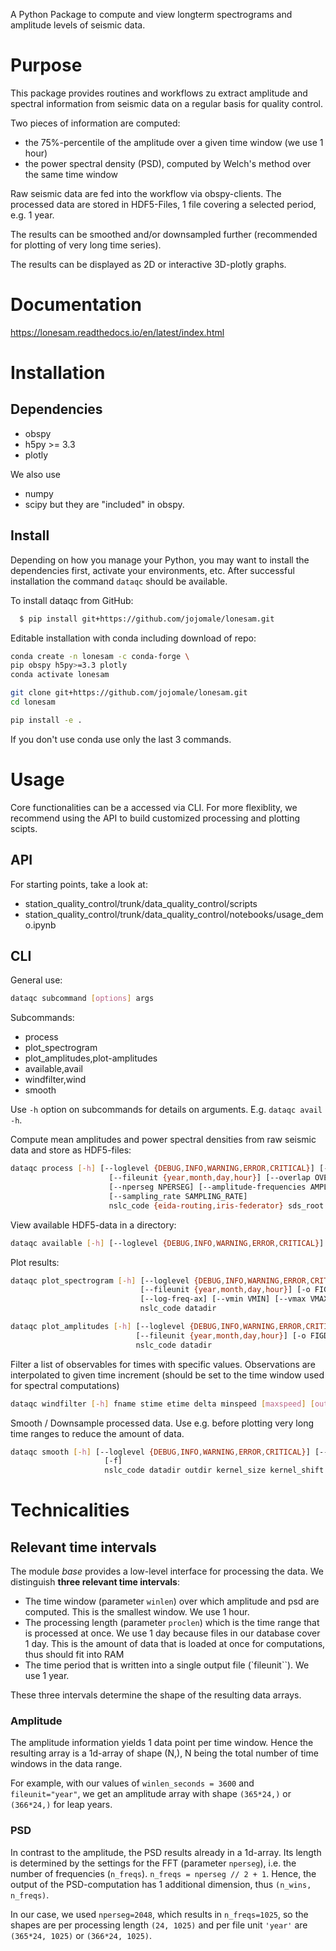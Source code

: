 A Python Package to compute and view longterm spectrograms and amplitude levels of seismic data.

Purpose
===============
This package provides routines and workflows zu extract
amplitude and spectral information from seismic data
on a regular basis for quality control.

Two pieces of information are computed:
- the 75%-percentile of the amplitude over a given time window 
  (we use 1 hour)
- the power spectral density (PSD), computed by Welch's method
  over the same time window

Raw seismic data are fed into the workflow via obspy-clients.
The processed data are stored in HDF5-Files, 1 file covering
a selected period, e.g. 1 year.

The results can be smoothed and/or downsampled further (recommended for plotting of very long time series).

The results can be displayed as 2D or interactive 3D-plotly graphs.


Documentation
====================
https://lonesam.readthedocs.io/en/latest/index.html



Installation
=====================
Dependencies
-------------
- obspy
- h5py >= 3.3
- plotly

We also use 
- numpy
- scipy
but they are "included" in obspy.


Install
--------
Depending on how you manage your Python, 
you may want to install the 
dependencies first, 
activate your environments, etc.
After successful installation the command `dataqc` should be available.

To install dataqc from GitHub:

```bash
  $ pip install git+https://github.com/jojomale/lonesam.git
```

Editable installation with 
conda including download of repo:

  ```bash
  conda create -n lonesam -c conda-forge \
  pip obspy h5py>=3.3 plotly
  conda activate lonesam

  git clone git+https://github.com/jojomale/lonesam.git
  cd lonesam

  pip install -e . 
  ```
If you don't use conda use only the last 3 commands.



Usage
============
Core functionalities can be a accessed via CLI.
For more flexiblity, we recommend using the
API to build customized processing and plotting
scipts. 


API
--------
For starting points, take a look at:
- station_quality_control/trunk/data_quality_control/scripts
- station_quality_control/trunk/data_quality_control/notebooks/usage_demo.ipynb


CLI
-----------
General use:

  ```bash
  dataqc subcommand [options] args
  ```

Subcommands:
- process
- plot_spectrogram
- plot_amplitudes,plot-amplitudes
- available,avail
- windfilter,wind
- smooth

Use `-h` option on subcommands for details on arguments. E.g.
`dataqc avail -h`.


Compute mean amplitudes and power spectral
densities from raw seismic data and store as 
HDF5-files:

  ```bash
  dataqc process [-h] [--loglevel {DEBUG,INFO,WARNING,ERROR,CRITICAL}] [--logfile LOGFILE] [--append_logfile] [-o OUTDIR]
                        [--fileunit {year,month,day,hour}] [--overlap OVERLAP] [--proclen PROCLEN] [--winlen-in-s WINLEN_IN_S]
                        [--nperseg NPERSEG] [--amplitude-frequencies AMPLITUDE_FREQUENCIES AMPLITUDE_FREQUENCIES]
                        [--sampling_rate SAMPLING_RATE]
                        nslc_code {eida-routing,iris-federator} sds_root starttime endtime
  ```

View available HDF5-data in a directory:
  ```bash
  dataqc available [-h] [--loglevel {DEBUG,INFO,WARNING,ERROR,CRITICAL}] [--logfile LOGFILE] [--append_logfile] [--fileunit FILEUNIT] nslc_code datadir
  ```

Plot results:
  ```bash
  dataqc plot_spectrogram [-h] [--loglevel {DEBUG,INFO,WARNING,ERROR,CRITICAL}] [--logfile LOGFILE] [--append_logfile]
                               [--fileunit {year,month,day,hour}] [-o FIGDIR] [-s] [-w {3d,3D,2D,2d,both}] [--fmin FMIN] [--fmax FMAX]
                               [--log-freq-ax] [--vmin VMIN] [--vmax VMAX] [-l [TIMELIST] | -r TIMERANGE TIMERANGE]
                               nslc_code datadir
  ```

  ```bash
  dataqc plot_amplitudes [-h] [--loglevel {DEBUG,INFO,WARNING,ERROR,CRITICAL}] [--logfile LOGFILE] [--append_logfile]
                              [--fileunit {year,month,day,hour}] [-o FIGDIR] [-s] [-w {3d,3D,2D,2d,both}] [-r TIMERANGE TIMERANGE]
                              nslc_code datadir
  ```

Filter a list of observables for times with specific values.
Observations are interpolated to given time increment (should
be set to the time window used for spectral computations)
```bash
dataqc windfilter [-h] fname stime etime delta minspeed [maxspeed] [out]
```

Smooth / Downsample processed data. Use e.g. before plotting very long time ranges to reduce the amount of data.
```bash
dataqc smooth [-h] [--loglevel {DEBUG,INFO,WARNING,ERROR,CRITICAL}] [--logfile LOGFILE] [--append_logfile] [--fileunit {year,month,day,hour}]
                     [-f]
                     nslc_code datadir outdir kernel_size kernel_shift
```


Technicalities
=====================
Relevant time intervals
--------------------------
The module *base* provides a low-level interface for processing
the data.
We distinguish **three relevant time intervals**:
- The time window (parameter ``winlen``) over which amplitude 
  and psd are computed. This is the smallest window. We use 1 hour.
- The processing length (parameter ``proclen``) which is the
  time range that is processed at once. We use 1 day because files
  in our database cover 1 day. This is the amount of data
  that is loaded at once for computations, thus should fit into RAM
- The time period that is written into a single output file
  (`fileunit``). We use 1 year.

These three intervals determine the shape of the resulting
data arrays.

### Amplitude
The amplitude information yields 1 data point per time window.
Hence the resulting array is a 1d-array of shape (N,), N being
the total number of time windows in the data range.

For example, with our values of ``winlen_seconds = 3600`` and 
``fileunit="year"``, we
get an amplitude array with shape ``(365*24,)`` or ``(366*24,)``
for leap years.

### PSD
In contrast to the amplitude, the PSD results already in a 1d-array.
Its length is determined by the settings for the FFT 
(parameter ``nperseg``), i.e. the number of frequencies (``n_freqs``).
``n_freqs = nperseg // 2 + 1``.
Hence, the output of the PSD-computation has 1 additional dimension, 
thus ``(n_wins, n_freqs)``.

In our case, we used ``nperseg=2048``, which results in 
``n_freqs=1025``, so the shapes are per processing length 
``(24, 1025)`` and per file unit ``'year'`` are ``(365*24, 1025)`` or 
``(366*24, 1025)``.


